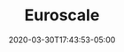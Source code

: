 ---
title: "Euroscale"
date: 2020-03-30T17:43:53-05:00
draft: true
banner: "/images/common/standard-banner.png"
year: 2020
design: ["Show 'n Tell Data"]
technology: ["D3.js"]
tags: ["visualize"]
---